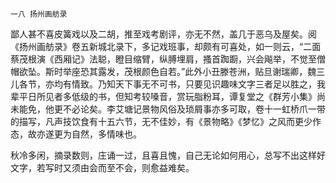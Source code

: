     一八 扬州画舫录 

   鄙人甚不喜皮簧戏以及二胡，推至戏考剧评，亦无不然，盖几于恶乌及屋矣。阅《扬州画舫录》卷五新城北录下，多记戏班事，却颇有可喜处，如一则云，“二面蔡茂根演《西厢记》法聪，瞪目缩臂，纵膊埋肩，搔首踟蹰，兴会飚举，不觉至僧帽欲坠。斯时举座恐其露发，茂根颜色自若。”此外小丑滕苍洲，贴旦谢瑞卿，魏三儿各节，亦均有情致。乃知天下事无不可书，只要见识趣味文字三者足以胜之，我辈平日所见者多低级的书，但知考较嗓音，赏玩脂粉耳，谭复堂之《群芳小集》尚未能免，他更不必论矣。李艾塘记景物风俗及琐屑事亦多可取，卷十一虹桥爪一带的描写，凡声技饮食有十五六节，无不佳妙，有《景物略》《梦忆》之风而更少作态，故亦遂更为自然，多情味也。

   秋冷多闲，摘录数则，庄诵一过，且喜且愧，自己无论如何用心，总写不出这样好文字，若写时又须由会而至不会，则愈益难矣。

